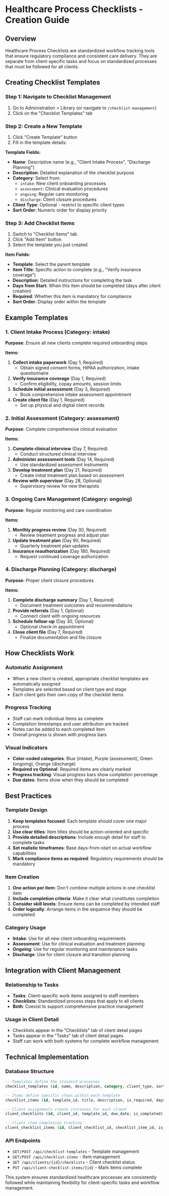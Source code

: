 # Healthcare Process Checklists - Creation Guide

## Overview
Healthcare Process Checklists are standardized workflow tracking tools that ensure regulatory compliance and consistent care delivery. They are separate from client-specific tasks and focus on standardized processes that must be followed for all clients.

## Creating Checklist Templates

### Step 1: Navigate to Checklist Management
1. Go to Administration > Library (or navigate to `/checklist-management`)
2. Click on the "Checklist Templates" tab

### Step 2: Create a New Template
1. Click "Create Template" button
2. Fill in the template details:

**Template Fields:**
- **Name**: Descriptive name (e.g., "Client Intake Process", "Discharge Planning")
- **Description**: Detailed explanation of the checklist purpose
- **Category**: Select from:
  - `intake`: New client onboarding processes
  - `assessment`: Clinical evaluation procedures
  - `ongoing`: Regular care monitoring
  - `discharge`: Client closure procedures
- **Client Type**: Optional - restrict to specific client types
- **Sort Order**: Numeric order for display priority

### Step 3: Add Checklist Items
1. Switch to "Checklist Items" tab
2. Click "Add Item" button
3. Select the template you just created

**Item Fields:**
- **Template**: Select the parent template
- **Item Title**: Specific action to complete (e.g., "Verify insurance coverage")
- **Description**: Detailed instructions for completing the task
- **Days from Start**: When this item should be completed (days after client creation)
- **Required**: Whether this item is mandatory for compliance
- **Sort Order**: Display order within the template

## Example Templates

### 1. Client Intake Process (Category: intake)
**Purpose**: Ensure all new clients complete required onboarding steps

**Items:**
1. **Collect intake paperwork** (Day 1, Required)
   - Obtain signed consent forms, HIPAA authorization, intake questionnaire
2. **Verify insurance coverage** (Day 1, Required)
   - Confirm eligibility, copay amounts, session limits
3. **Schedule initial assessment** (Day 3, Required)
   - Book comprehensive intake assessment appointment
4. **Create client file** (Day 1, Required)
   - Set up physical and digital client records

### 2. Initial Assessment (Category: assessment)
**Purpose**: Complete comprehensive clinical evaluation

**Items:**
1. **Complete clinical interview** (Day 7, Required)
   - Conduct structured clinical interview
2. **Administer assessment tools** (Day 14, Required)
   - Use standardized assessment instruments
3. **Develop treatment plan** (Day 21, Required)
   - Create initial treatment plan based on assessment
4. **Review with supervisor** (Day 28, Optional)
   - Supervisory review for new therapists

### 3. Ongoing Care Management (Category: ongoing)
**Purpose**: Regular monitoring and care coordination

**Items:**
1. **Monthly progress review** (Day 30, Required)
   - Review treatment progress and adjust plan
2. **Update treatment plan** (Day 90, Required)
   - Quarterly treatment plan updates
3. **Insurance reauthorization** (Day 180, Required)
   - Request continued coverage authorization

### 4. Discharge Planning (Category: discharge)
**Purpose**: Proper client closure procedures

**Items:**
1. **Complete discharge summary** (Day 1, Required)
   - Document treatment outcomes and recommendations
2. **Provide referrals** (Day 1, Optional)
   - Connect client with ongoing resources
3. **Schedule follow-up** (Day 30, Optional)
   - Optional check-in appointment
4. **Close client file** (Day 7, Required)
   - Finalize documentation and file closure

## How Checklists Work

### Automatic Assignment
- When a new client is created, appropriate checklist templates are automatically assigned
- Templates are selected based on client type and stage
- Each client gets their own copy of the checklist items

### Progress Tracking
- Staff can mark individual items as complete
- Completion timestamps and user attribution are tracked
- Notes can be added to each completed item
- Overall progress is shown with progress bars

### Visual Indicators
- **Color-coded categories**: Blue (intake), Purple (assessment), Green (ongoing), Orange (discharge)
- **Required vs Optional**: Required items are clearly marked
- **Progress tracking**: Visual progress bars show completion percentage
- **Due dates**: Items show when they should be completed

## Best Practices

### Template Design
1. **Keep templates focused**: Each template should cover one major process
2. **Use clear titles**: Item titles should be action-oriented and specific
3. **Provide detailed descriptions**: Include enough detail for staff to complete tasks
4. **Set realistic timeframes**: Base days-from-start on actual workflow capabilities
5. **Mark compliance items as required**: Regulatory requirements should be mandatory

### Item Creation
1. **One action per item**: Don't combine multiple actions in one checklist item
2. **Include completion criteria**: Make it clear what constitutes completion
3. **Consider skill levels**: Ensure items can be completed by intended staff
4. **Order logically**: Arrange items in the sequence they should be completed

### Category Usage
- **Intake**: Use for all new client onboarding requirements
- **Assessment**: Use for clinical evaluation and treatment planning
- **Ongoing**: Use for regular monitoring and maintenance tasks
- **Discharge**: Use for client closure and transition planning

## Integration with Client Management

### Relationship to Tasks
- **Tasks**: Client-specific work items assigned to staff members
- **Checklists**: Standardized process steps that apply to all clients
- **Both**: Coexist to support comprehensive practice management

### Usage in Client Detail
- Checklists appear in the "Checklists" tab of client detail pages
- Tasks appear in the "Tasks" tab of client detail pages
- Staff can work with both systems for complete workflow management

## Technical Implementation

### Database Structure
```sql
-- Templates define the standard processes
checklist_templates (id, name, description, category, client_type, sort_order)

-- Items define specific steps within each template
checklist_items (id, template_id, title, description, is_required, days_from_start, sort_order)

-- Client assignments create instances for each client
client_checklists (id, client_id, template_id, due_date, is_completed)

-- Client item completion tracking
client_checklist_items (id, client_checklist_id, checklist_item_id, is_completed, completed_at, completed_by, notes)
```

### API Endpoints
- `GET/POST /api/checklist-templates` - Template management
- `GET/POST /api/checklist-items` - Item management
- `GET /api/clients/{id}/checklists` - Client checklist status
- `PUT /api/client-checklist-items/{id}` - Mark items complete

This system ensures standardized healthcare processes are consistently followed while maintaining flexibility for client-specific tasks and workflow management.